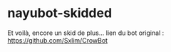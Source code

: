 # nayubot-skidded
Et voilà, encore un skid de plus... lien du bot original : https://github.com/Sxlim/CrowBot
